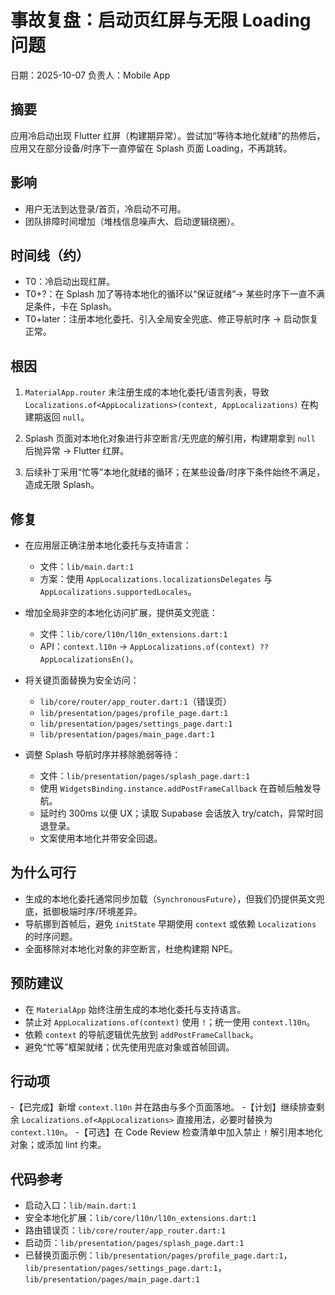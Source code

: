 # 事故复盘：启动页红屏与无限 Loading 问题

日期：2025-10-07
负责人：Mobile App

## 摘要

应用冷启动出现 Flutter 红屏（构建期异常）。尝试加“等待本地化就绪”的热修后，应用又在部分设备/时序下一直停留在 Splash 页面 Loading，不再跳转。

## 影响

- 用户无法到达登录/首页，冷启动不可用。
- 团队排障时间增加（堆栈信息噪声大、启动逻辑绕圈）。

## 时间线（约）

- T0：冷启动出现红屏。
- T0+?：在 Splash 加了等待本地化的循环以“保证就绪”→ 某些时序下一直不满足条件，卡在 Splash。
- T0+later：注册本地化委托、引入全局安全兜底、修正导航时序 → 启动恢复正常。

## 根因

1) `MaterialApp.router` 未注册生成的本地化委托/语言列表，导致 `Localizations.of<AppLocalizations>(context, AppLocalizations)` 在构建期返回 `null`。

2) Splash 页面对本地化对象进行非空断言/无兜底的解引用，构建期拿到 `null` 后抛异常 → Flutter 红屏。

3) 后续补丁采用“忙等”本地化就绪的循环；在某些设备/时序下条件始终不满足，造成无限 Splash。

## 修复

- 在应用层正确注册本地化委托与支持语言：
  - 文件：`lib/main.dart:1`
  - 方案：使用 `AppLocalizations.localizationsDelegates` 与 `AppLocalizations.supportedLocales`。

- 增加全局非空的本地化访问扩展，提供英文兜底：
  - 文件：`lib/core/l10n/l10n_extensions.dart:1`
  - API：`context.l10n` → `AppLocalizations.of(context) ?? AppLocalizationsEn()`。

- 将关键页面替换为安全访问：
  - `lib/core/router/app_router.dart:1`（错误页）
  - `lib/presentation/pages/profile_page.dart:1`
  - `lib/presentation/pages/settings_page.dart:1`
  - `lib/presentation/pages/main_page.dart:1`

- 调整 Splash 导航时序并移除脆弱等待：
  - 文件：`lib/presentation/pages/splash_page.dart:1`
  - 使用 `WidgetsBinding.instance.addPostFrameCallback` 在首帧后触发导航。
  - 延时约 300ms 以便 UX；读取 Supabase 会话放入 try/catch，异常时回退登录。
  - 文案使用本地化并带安全回退。

## 为什么可行

- 生成的本地化委托通常同步加载（`SynchronousFuture`），但我们仍提供英文兜底，抵御极端时序/环境差异。
- 导航挪到首帧后，避免 `initState` 早期使用 `context` 或依赖 `Localizations` 的时序问题。
- 全面移除对本地化对象的非空断言，杜绝构建期 NPE。

## 预防建议

- 在 `MaterialApp` 始终注册生成的本地化委托与支持语言。
- 禁止对 `AppLocalizations.of(context)` 使用 `!`；统一使用 `context.l10n`。
- 依赖 `context` 的导航逻辑优先放到 `addPostFrameCallback`。
- 避免“忙等”框架就绪；优先使用兜底对象或首帧回调。

## 行动项

-【已完成】新增 `context.l10n` 并在路由与多个页面落地。
-【计划】继续排查剩余 `Localizations.of<AppLocalizations>` 直接用法，必要时替换为 `context.l10n`。
-【可选】在 Code Review 检查清单中加入禁止 `!` 解引用本地化对象；或添加 lint 约束。

## 代码参考

- 启动入口：`lib/main.dart:1`
- 安全本地化扩展：`lib/core/l10n/l10n_extensions.dart:1`
- 路由错误页：`lib/core/router/app_router.dart:1`
- 启动页：`lib/presentation/pages/splash_page.dart:1`
- 已替换页面示例：`lib/presentation/pages/profile_page.dart:1`，`lib/presentation/pages/settings_page.dart:1`，`lib/presentation/pages/main_page.dart:1`
